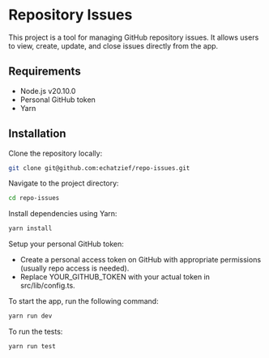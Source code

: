 # Repository Issues

This project is a tool for managing GitHub repository issues. It allows users to view, create, update, and close issues directly from the app.

## Requirements

- Node.js v20.10.0
- Personal GitHub token
- Yarn

## Installation

Clone the repository locally:

```bash
git clone git@github.com:echatzief/repo-issues.git
```

Navigate to the project directory:
```bash
cd repo-issues
```

Install dependencies using Yarn:
```bash
yarn install
```
Setup your personal GitHub token:
- Create a personal access token on GitHub with appropriate permissions (usually repo access is needed).
- Replace YOUR_GITHUB_TOKEN with your actual token in src/lib/config.ts.

To start the app, run the following command:

```bash
yarn run dev 
```

To run the tests:

```bash
yarn run test 
```